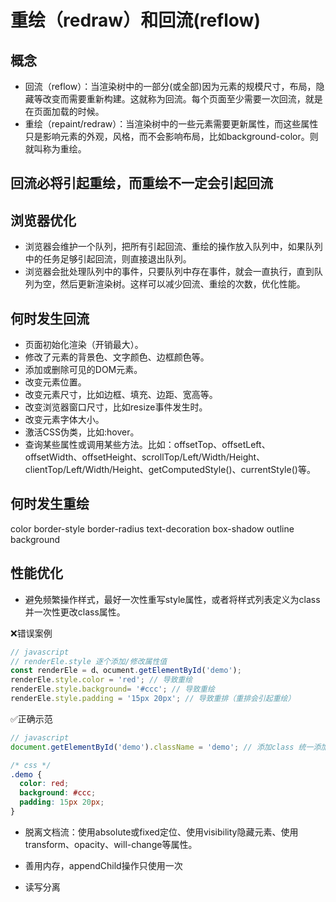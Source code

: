 # 重绘（redraw）和回流(reflow)

## 概念

- 回流（reflow）：当渲染树中的一部分(或全部)因为元素的规模尺寸，布局，隐藏等改变而需要重新构建。这就称为回流。每个页面至少需要一次回流，就是在页面加载的时候。
- 重绘（repaint/redraw）：当渲染树中的一些元素需要更新属性，而这些属性只是影响元素的外观，风格，而不会影响布局，比如background-color。则就叫称为重绘。

## 回流必将引起重绘，而重绘不一定会引起回流

## 浏览器优化

- 浏览器会维护一个队列，把所有引起回流、重绘的操作放入队列中，如果队列中的任务足够引起回流，则直接退出队列。
- 浏览器会批处理队列中的事件，只要队列中存在事件，就会一直执行，直到队列为空，然后更新渲染树。这样可以减少回流、重绘的次数，优化性能。

## 何时发生回流

- 页面初始化渲染（开销最大）。
- 修改了元素的背景色、文字颜色、边框颜色等。
- 添加或删除可见的DOM元素。
- 改变元素位置。
- 改变元素尺寸，比如边框、填充、边距、宽高等。
- 改变浏览器窗口尺寸，比如resize事件发生时。
- 改变元素字体大小。
- 激活CSS伪类，比如:hover。
- 查询某些属性或调用某些方法。比如：offsetTop、offsetLeft、offsetWidth、offsetHeight、scrollTop/Left/Width/Height、clientTop/Left/Width/Height、getComputedStyle()、currentStyle()等。

## 何时发生重绘

color
border-style
border-radius
text-decoration
box-shadow
outline
background

## 性能优化

- 避免频繁操作样式，最好一次性重写style属性，或者将样式列表定义为class并一次性更改class属性。

❌错误案例

```js
// javascript
// renderEle.style 逐个添加/修改属性值
const renderEle = d、ocument.getElementById('demo');
renderEle.style.color = 'red'; // 导致重绘
renderEle.style.background= '#ccc'; // 导致重绘
renderEle.style.padding = '15px 20px'; // 导致重排（重排会引起重绘）
```

✅正确示范

```js
// javascript
document.getElementById('demo').className = 'demo'; // 添加class 统一添加/修改样式
```

```css
/* css */
.demo {
  color: red;
  background: #ccc;
  padding: 15px 20px;
}

```

- 脱离文档流：使用absolute或fixed定位、使用visibility隐藏元素、使用transform、opacity、will-change等属性。

- 善用内存，appendChild操作只使用一次
- 读写分离